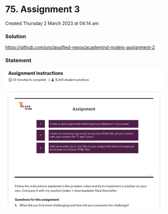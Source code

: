 # 75. Assignment 3
Created Thursday 2 March 2023 at 04:14 am

### Solution
https://github.com/unclassified-repos/academind-nodejs-assignment-2

### Statement
![](../../../../assets/75_Assignment_3-image-1-56c80579.png)
